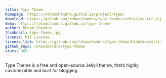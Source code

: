 ```yaml
---
title: Type Theme
homepage: https://rohanchandra.github.io/project/type/
download: https://github.com/rohanchandra/type-theme/archive/master.zip
demo: https://rohanchandra.github.io/type-theme/
author: Rohan Chandra
thumbnail: type-theme.jpg
license: MIT License
license_link: https://github.com/rohanchandra/type-theme/blob/master/LICENSE
github_repo: rohanchandra/type-theme
stars: 307
---
```


Type Theme is a free and open-source Jekyll theme, that’s highly
customizable and built for blogging.
